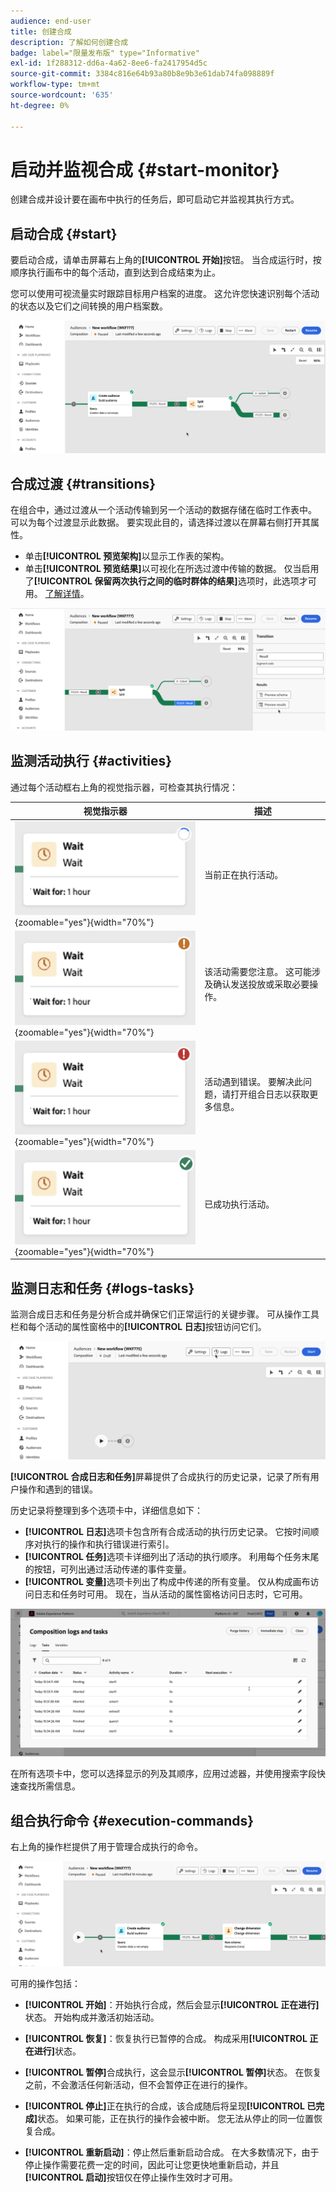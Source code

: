 ```yaml
---
audience: end-user
title: 创建合成
description: 了解如何创建合成
badge: label="限量发布版" type="Informative"
exl-id: 1f288312-dd6a-4a62-8ee6-fa2417954d5c
source-git-commit: 3384c816e64b93a80b8e9b3e61dab74fa098889f
workflow-type: tm+mt
source-wordcount: '635'
ht-degree: 0%

---
```


# 启动并监视合成 {#start-monitor}

创建合成并设计要在画布中执行的任务后，即可启动它并监视其执行方式。

## 启动合成 {#start}

要启动合成，请单击屏幕右上角的&#x200B;**[!UICONTROL 开始]**&#x200B;按钮。 当合成运行时，按顺序执行画布中的每个活动，直到达到合成结束为止。

您可以使用可视流量实时跟踪目标用户档案的进度。 这允许您快速识别每个活动的状态以及它们之间转换的用户档案数。

![](assets/composition-visual-flow.png)

## 合成过渡 {#transitions}

在组合中，通过过渡从一个活动传输到另一个活动的数据存储在临时工作表中。 可以为每个过渡显示此数据。 要实现此目的，请选择过渡以在屏幕右侧打开其属性。

* 单击&#x200B;**[!UICONTROL 预览架构]**&#x200B;以显示工作表的架构。
* 单击&#x200B;**[!UICONTROL 预览结果]**&#x200B;以可视化在所选过渡中传输的数据。 仅当启用了&#x200B;**[!UICONTROL 保留两次执行之间的临时群体的结果]**&#x200B;选项时，此选项才可用。 [了解详情](create-composition.md#settings)。

![](assets/transition-preview.png)

## 监测活动执行 {#activities}

通过每个活动框右上角的视觉指示器，可检查其执行情况：

| 视觉指示器 | 描述 |
|-----|------------|
| ![](assets/activity-status-pending.png){zoomable="yes"}{width="70%"} | 当前正在执行活动。 |
| ![](assets/activity-status-orange.png){zoomable="yes"}{width="70%"} | 该活动需要您注意。 这可能涉及确认发送投放或采取必要操作。 |
| ![](assets/activity-status-red.png){zoomable="yes"}{width="70%"} | 活动遇到错误。 要解决此问题，请打开组合日志以获取更多信息。 |
| ![](assets/activity-status-green.png){zoomable="yes"}{width="70%"} | 已成功执行活动。 |

## 监测日志和任务 {#logs-tasks}

监测合成日志和任务是分析合成并确保它们正常运行的关键步骤。 可从操作工具栏和每个活动的属性窗格中的&#x200B;**[!UICONTROL 日志]**&#x200B;按钮访问它们。

![](assets/logs-button.png)

**[!UICONTROL 合成日志和任务]**&#x200B;屏幕提供了合成执行的历史记录，记录了所有用户操作和遇到的错误。

<!-- à confirmer, pas trouvé dans les options = The workflow history is saved for the duration specified in the workflow execution options. During this duration, all the messages are therefore saved, even after a restart. If you do not want to save the messages from a previous execution, you have to purge the history by clicking the ![](assets/delete_darkgrey-24px.png) button.-->

历史记录将整理到多个选项卡中，详细信息如下：

* **[!UICONTROL 日志]**&#x200B;选项卡包含所有合成活动的执行历史记录。 它按时间顺序对执行的操作和执行错误进行索引。
* **[!UICONTROL 任务]**&#x200B;选项卡详细列出了活动的执行顺序。 利用每个任务末尾的按钮，可列出通过活动传递的事件变量。
* **[!UICONTROL 变量]**&#x200B;选项卡列出了构成中传递的所有变量。 仅从构成画布访问日志和任务时可用。 现在，当从活动的属性窗格访问日志时，它可用。 <!-- à confirmer-->

![](assets/logs-tasks.png)

在所有选项卡中，您可以选择显示的列及其顺序，应用过滤器，并使用搜索字段快速查找所需信息。

## 组合执行命令 {#execution-commands}

右上角的操作栏提供了用于管理合成执行的命令。

![](assets/execution-actions.png)

可用的操作包括：

* **[!UICONTROL 开始]**：开始执行合成，然后会显示&#x200B;**[!UICONTROL 正在进行]**&#x200B;状态。 开始构成并激活初始活动。

* **[!UICONTROL 恢复]**：恢复执行已暂停的合成。 构成采用&#x200B;**[!UICONTROL 正在进行]**&#x200B;状态。

* **[!UICONTROL 暂停]**&#x200B;合成执行，这会显示&#x200B;**[!UICONTROL 暂停]**&#x200B;状态。 在恢复之前，不会激活任何新活动，但不会暂停正在进行的操作。

* **[!UICONTROL 停止]**&#x200B;正在执行的合成，该合成随后将呈现&#x200B;**[!UICONTROL 已完成]**&#x200B;状态。 如果可能，正在执行的操作会被中断。 您无法从停止的同一位置恢复合成。

* **[!UICONTROL 重新启动]**：停止然后重新启动合成。 在大多数情况下，由于停止操作需要花费一定的时间，因此可让您更快地重新启动，并且&#x200B;**[!UICONTROL 启动]**&#x200B;按钮仅在停止操作生效时才可用。
